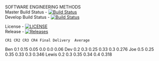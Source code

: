 
SOFTWARE ENGINEERING METHODS <br>
Master Build Status - [![Build Status](https://travis-ci.org/THEVlLLAlN/semGroup18.svg?branch=master)](https://travis-ci.org/THEVlLLAlN/semGroup18)
<br>
Develop Build Status - [![Build Status](https://travis-ci.org/THEVlLLAlN/semGroup18.svg?branch=develop)](https://travis-ci.org/THEVlLLAlN/semGroup18)
<br>

License - [![LICENSE](https://img.shields.io/github/license/THEVlLLAlN/semGroup18.svg?style=flat-square)](https://github.com/THEVlLLAlN/semGroup18/blob/master/LICENSE)
<br>
Release - [![Releases](https://img.shields.io/github/release/THEVlLLAlN/semGroup18/all.svg?style=flat-square)](https://github.com/THEVlLLAlN/semGroup18/releases)

	CR1	CR2	CR3	CR4	Final Delivery	Average
Ben	0.1	0.15	0.05	0.0	0.0	0.06
Dev	0.2	0.3	0.25	0.33	0.3	0.276
Joe	0.5	0.25	0.35	0.33	0.3	0.346
Lewis	0.2	0.3	0.35	0.34	0.4	0.318
